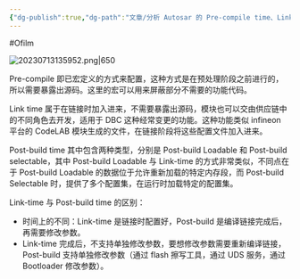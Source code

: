 ```yaml
---
{"dg-publish":true,"dg-path":"文章/分析 Autosar 的 Pre-compile time、Link time、Post-build time.md","permalink":"/文章/分析 Autosar 的 Pre-compile time、Link time、Post-build time/","dgEnableSearch":"true","created":"2021-09-14T22:51:29.000+08:00","updated":"2023-11-14T13:33:45.000+08:00"}
---
```


#Ofilm 

![20230713135952.png|650](/img/user/0.Asset/resource/20230713135952.png)

Pre-compile 即已宏定义的方式来配置，这种方式是在预处理阶段之前进行的，所以需要暴露出源码。这里的宏可以用来屏蔽部分不需要的功能代码。

Link time 属于在链接时加入进来，不需要暴露出源码，模块也可以交由供应链中的不同角色去开发，适用于 DBC 这种经常变更的功能。这种功能类似 infineon 平台的 CodeLAB 模块生成的文件，在链接阶段将这些配置文件加入进来。

Post-build time 其中包含两种类型，分别是 Post-build Loadable 和 Post-build selectable，其中 Post-build Loadable 与 Link-time 的方式非常类似，不同点在于 Post-build Loadable 的数据位于允许重新加载的特定内存段，而 Post-build Selectable 时，提供了多个配置集，在运行时加载特定的配置集。

Link-time 与 Post-build time 的区别：
- 时间上的不同：Link-time 是链接时配置好，Post-build 是编译链接完成后，再需要修改参数。
- Link-time 完成后，不支持单独修改参数，要想修改参数需要重新编译链接，Post-build 支持单独修改参数（通过 flash 擦写工具，通过 UDS 服务，通过 Bootloader 修改参数）。
